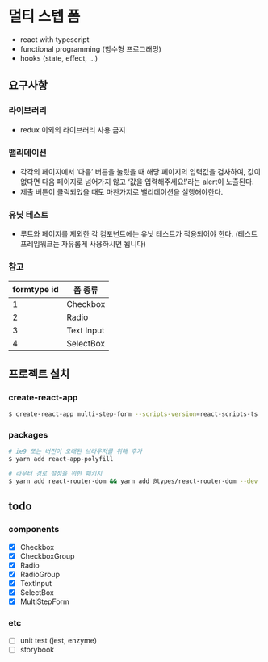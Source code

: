 # 멀티 스텝 폼

- react with typescript
- functional programming (함수형 프로그래밍)
- hooks (state, effect, ...)

## 요구사항

### 라이브러리

- redux 이외의 라이브러리 사용 금지

### 밸리데이션

- 각각의 페이지에서 ‘다음’ 버튼을 눌렀을 때 해당 페이지의 입력값을 검사하여, 값이 없다면 다음 페이지로 넘어가지 않고 ‘값을 입력해주세요!’라는 alert이 노출된다.
- 제출 버튼이 클릭되었을 때도 마찬가지로 밸리데이션을 실행해야한다.

### 유닛 테스트

- 루트와 페이지를 제외한 각 컴포넌트에는 유닛 테스트가 적용되어야 한다. (테스트 프레임워크는 자유롭게 사용하시면 됩니다)

### 참고

| formtype id | 폼 종류    |
| ----------- | ---------- |
| 1           | Checkbox   |
| 2           | Radio      |
| 3           | Text Input |
| 4           | SelectBox  |

## 프로젝트 설치

### create-react-app

```bash
$ create-react-app multi-step-form --scripts-version=react-scripts-ts
```

### packages

```bash
# ie9 또는 버전이 오래된 브라우저를 위해 추가
$ yarn add react-app-polyfill

# 라우터 경로 설정을 위한 패키지
$ yarn add react-router-dom && yarn add @types/react-router-dom --dev
```

## todo

### components

- [x] Checkbox
- [x] CheckboxGroup
- [x] Radio
- [x] RadioGroup
- [x] TextInput
- [x] SelectBox
- [x] MultiStepForm

### etc

- [ ] unit test (jest, enzyme)
- [ ] storybook
